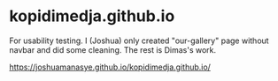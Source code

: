# kopidimedja.github.io
For usability testing. I (Joshua) only created "our-gallery" page without navbar and did some cleaning. The rest is Dimas's work.

https://joshuamanasye.github.io/kopidimedja.github.io/
